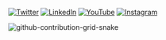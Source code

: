 [![Twitter](https://img.shields.io/badge/Twitter-%231DA1F2.svg?logo=Twitter&logoColor=white)](https://twitter.com/rezaghz)  [![LinkedIn](https://img.shields.io/badge/LinkedIn-%230077B5.svg?logo=linkedin&logoColor=white)](https://linkedin.com/in/rezaghz)  [![YouTube](https://img.shields.io/badge/YouTube-%23FF0000.svg?logo=YouTube&logoColor=white)](https://youtube.com/c/rezaghz) [![Instagram](https://img.shields.io/badge/Instagram-%23E4405F.svg?logo=Instagram&logoColor=white)](https://instagram.com/rezaghz_)

![github-contribution-grid-snake](https://user-images.githubusercontent.com/36597017/175088578-10e9f2b7-2d55-4561-bd74-ccb8120260f3.svg)
